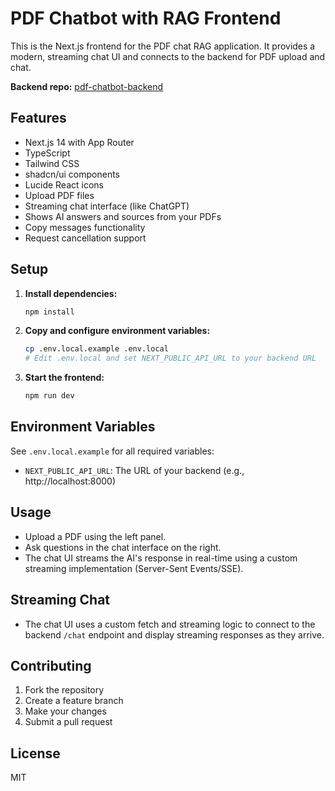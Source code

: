 # PDF Chatbot with RAG Frontend

This is the Next.js frontend for the PDF chat RAG application. It provides a modern, streaming chat UI and connects to the backend for PDF upload and chat.

**Backend repo:** [pdf-chatbot-backend](https://github.com/bablukpik/pdf-chatbot-backend)

## Features

- Next.js 14 with App Router
- TypeScript
- Tailwind CSS
- shadcn/ui components
- Lucide React icons
- Upload PDF files
- Streaming chat interface (like ChatGPT)
- Shows AI answers and sources from your PDFs
- Copy messages functionality
- Request cancellation support

## Setup

1. **Install dependencies:**
   ```sh
   npm install
   ```
2. **Copy and configure environment variables:**
   ```sh
   cp .env.local.example .env.local
   # Edit .env.local and set NEXT_PUBLIC_API_URL to your backend URL
   ```
3. **Start the frontend:**
   ```sh
   npm run dev
   ```

## Environment Variables

See `.env.local.example` for all required variables:

- `NEXT_PUBLIC_API_URL`: The URL of your backend (e.g., http://localhost:8000)

## Usage

- Upload a PDF using the left panel.
- Ask questions in the chat interface on the right.
- The chat UI streams the AI's response in real-time using a custom streaming implementation (Server-Sent Events/SSE).

## Streaming Chat

- The chat UI uses a custom fetch and streaming logic to connect to the backend `/chat` endpoint and display streaming responses as they arrive.

## Contributing

1. Fork the repository
2. Create a feature branch
3. Make your changes
4. Submit a pull request

## License

MIT
